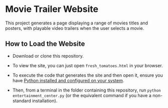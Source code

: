 # Movie Trailer Website

This project generates a page displaying a range of movies titles and posters,
with playable video trailers when the user selects a movie.

## How to Load the Website

- Download or clone this repository.

- To view the site, you can just open `fresh_tomatoes.html` in your browser.

- To execute the code that generates the site and then open it, ensure you have
[Python installed and configured on your system](http://docs.python-guide.org/en/latest/starting/installation/).

- Then, from a terminal in the folder containing this repository, run
`python entertainment_center.py` (or the equivalent command if you have a
non-standard installation).
